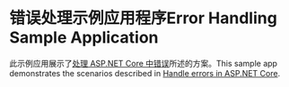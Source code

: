 # <a name="error-handling-sample-application"></a><span data-ttu-id="f044b-101">错误处理示例应用程序</span><span class="sxs-lookup"><span data-stu-id="f044b-101">Error Handling Sample Application</span></span>

<span data-ttu-id="f044b-102">此示例应用展示了[处理 ASP.NET Core 中错误](https://docs.microsoft.com/aspnet/core/fundamentals/error-handling)所述的方案。</span><span class="sxs-lookup"><span data-stu-id="f044b-102">This sample app demonstrates the scenarios described in [Handle errors in ASP.NET Core](https://docs.microsoft.com/aspnet/core/fundamentals/error-handling).</span></span>
